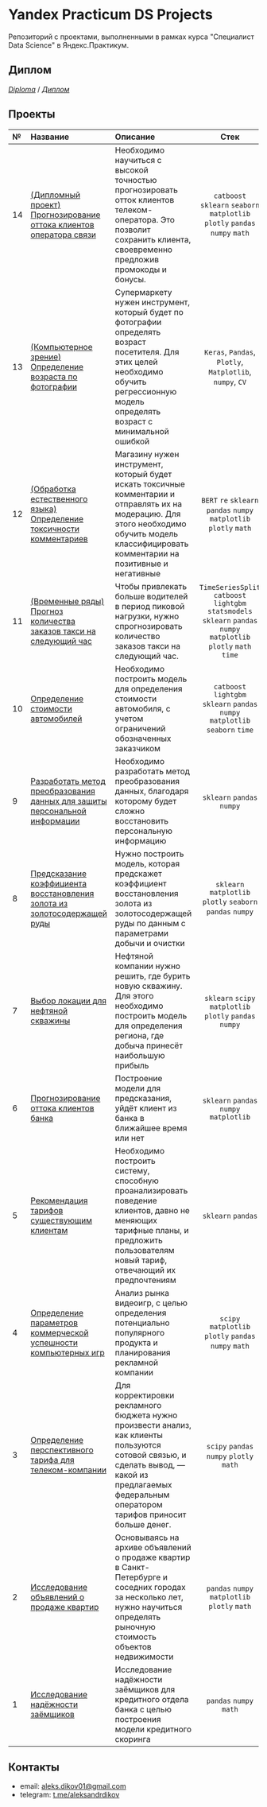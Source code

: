 # Yandex Practicum DS Projects

Репозиторий с проектами, выполненными в рамках курса "Специалист Data Science" в Яндекс.Практикум.

## Диплом

*<a href="https://drive.google.com/file/d/1H3pf9a-X8w6w2mWn1Ha5V1eSbBZuUEzq/view?usp=sharing">Diploma</a>* / *<a href="https://drive.google.com/file/d/1m04TIBmg3wRIDEQ8763Fe3xAZz2CtlMR/view?usp=sharing">Диплом</a>*


## Проекты

|№| Название | Описание | Стек |
|:---|:-------------------|:----------------------------------------------------------|:-----------:|
|14  |[(Дипломный проект) Прогнозирование оттока клиентов оператора связи](14.telecom_customer_churn_graduate_project)|Необходимо научиться с высокой точностью прогнозировать отток клиентов телеком-оператора. Это позволит сохранить клиента, своевременно предложив промокоды и бонусы.|`catboost` `sklearn` `seaborn` `matplotlib` `plotly` `pandas` `numpy` `math`|
|13  |[(Компьютерное зрение) Определение возраста по фотографии](13_computer_vision)|Супермаркету нужен инструмент, который будет по фотографии определять возраст посетителя. Для этих целей необходимо обучить регрессионную модель определять возраст с минимальной ошибкой|`Keras`, `Pandas`, `Plotly`, `Matplotlib`, `numpy`, `CV`|
|12  |[(Обработка естественного языка) Определение токсичности комментариев](12_nlp_toxic_texts)|Магазину нужен инструмент, который будет искать токсичные комментарии и отправлять их на модерацию. Для этого необходимо обучить модель классифицировать комментарии на позитивные и негативные|`BERT` `re` `sklearn` `pandas` `numpy` `matplotlib` `plotly` `math`|
|11  |[(Временные ряды) Прогноз количества заказов такси на следующий час](11_time_series_taxi_orders_forecasting)|Чтобы привлекать больше водителей в период пиковой нагрузки, нужно спрогнозировать количество заказов такси на следующий час.|`TimeSeriesSplit` `catboost` `lightgbm` `statsmodels` `sklearn` `pandas` `numpy` `matplotlib` `plotly` `math` `time`|
|10  |[Определение стоимости автомобилей](10_cars_cost_determining)|Необходимо построить модель для определения стоимости автомобиля, с учетом ограничений обозначенных заказчиком|`catboost` `lightgbm` `sklearn` `pandas` `numpy` `matplotlib` `seaborn`  `time`|
|9   |[Разработать метод преобразования данных для защиты персональной информации](09_linear_algebra)|Необходимо разработать метод преобразования данных, благодаря которому будет сложно восстановить персональную информацию|`sklearn` `pandas` `numpy` |
|8   |[Предсказание коэффициента восстановления золота из золотосодержащей руды](08_gold_recovery)|Нужно построить модель, которая предскажет коэффициент восстановления золота из золотосодержащей руды по данным с параметрами добычи и очистки|`sklearn` `matplotlib` `plotly` `seaborn` `pandas` `numpy`|
|7   |[Выбор локации для нефтяной скважины](07_ml_for_business_oil_bores)|Нефтяной компании нужно решить, где бурить новую скважину. Для этого необходимо построить модель для определения региона, где добыча принесёт наибольшую прибыль|`sklearn` `scipy` `matplotlib` `plotly` `pandas` `numpy`|
|6   |[Прогнозирование оттока клиентов банка](06_customer_churn_forecasting/06_customer_churn_forecasting.ipynb)|Построение модели для предсказания, уйдёт клиент из банка в ближайшее время или нет|`sklearn` `pandas` `numpy` `matplotlib`|
|5   |[Рекомендация тарифов существующим клиентам](05_ml_intro_mobile_tariffs)|Необходимо построить систему, способную проанализировать поведение клиентов, давно не меняющих тарифные планы, и предложить пользователям новый тариф, отвечающий их предпочтениям|`sklearn` `pandas`|
|4   |[Определение параметров коммерческой успешности компьютерных игр](04_game_dev_analytics)|Анализ рынка видеоигр, с целью определения потенциально популярного продукта и планирования рекламной компании|`scipy` `matplotlib` `plotly` `pandas` `numpy` `math`|
|3   |[Определение перспективного тарифа для телеком-компании](03_statistical_data_analysis)|Для корректировки рекламного бюджета нужно произвести анализ, как клиенты пользуются сотовой связью, и сделать вывод, — какой из предлагаемых федеральным оператором тарифов приносит больше денег.|`scipy` `pandas` `numpy` `plotly` `math`|
|2   |[Исследование объявлений о продаже квартир](02_real_estate_market)|Основываясь на архиве объявлений о продаже квартир в Санкт-Петербурге и соседних городах за несколько лет, нужно научиться определять рыночную стоимость объектов недвижимости|`pandas` `numpy` `matplotlib` `plotly` `math`|
|1   |[Исследование надёжности заёмщиков](01_bank_data_preprocessing)|Исследование надёжности заёмщиков для кредитного отдела банка с целью построения модели кредитного скоринга|`pandas` `numpy` `math`|


## Контакты

- email: <a href="mailto:aleks.dikov01@gmail.com">aleks.dikov01@gmail.com</a>
- telegram: <a href="https://t.me/aleksandrdikov">t.me/aleksandrdikov</a>